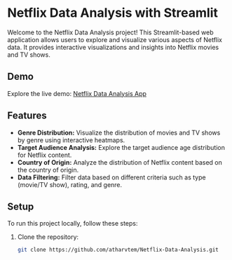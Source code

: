 # Netflix Data Analysis with Streamlit

Welcome to the Netflix Data Analysis project! This Streamlit-based web application allows users to explore and visualize various aspects of Netflix data. It provides interactive visualizations and insights into Netflix movies and TV shows.

## Demo

Explore the live demo: [Netflix Data Analysis App](https://attem-netflix-data-analysis.streamlit.app/)

## Features

- **Genre Distribution:** Visualize the distribution of movies and TV shows by genre using interactive heatmaps.
- **Target Audience Analysis:** Explore the target audience age distribution for Netflix content.
- **Country of Origin:** Analyze the distribution of Netflix content based on the country of origin.
- **Data Filtering:** Filter data based on different criteria such as type (movie/TV show), rating, and genre.

## Setup

To run this project locally, follow these steps:

1. Clone the repository:

   ```bash
   git clone https://github.com/atharvtem/Netflix-Data-Analysis.git
